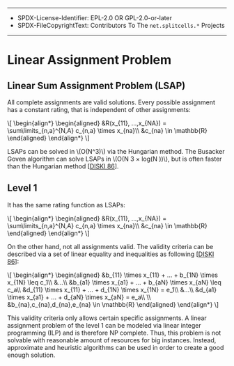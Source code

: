 ----
* SPDX-License-Identifier: EPL-2.0 OR GPL-2.0-or-later
* SPDX-FileCopyrightText: Contributors To The `net.splitcells.*` Projects
----
# Linear Assignment Problem
## Linear Sum Assignment Problem (LSAP)
All complete assignments are valid solutions.
Every possible assignment has a constant rating,
that is independent of other assignments:

\\[
\\begin{align*}
    \\begin{aligned}
        &R(x_{11}, ...,x_{NA}) = \\sum\\limits_{n,a}^{N,A} c_{n,a} \\times x_{na}\\\\
        &c_{na} \\in \\mathbb{R}
        \\end{aligned}
    \\end{align*}
\\]

LSAPs can be solved in \\(O(N^3)\\) via the Hungarian method.
The Busacker Goven algorithm can solve LSAPs in \\(O(N 3 × log(N ))\\),
but is often faster than the Hungarian method
[[DISKI 86](../../../../../../../../../../../src/main/md/net/splitcells/gel/problem/theory/assignment/problem/bibliography/1995.DISKI.86.md#page-22)].
## Level 1

It has the same rating function as LSAPs:

\\[
\\begin{align*}
    \\begin{aligned}
        &R(x_{11}, ...,x_{NA}) = \\sum\\limits_{n,a}^{N,A} c_{n,a} \\times x_{na}\\\\
        &c_{na} \\in \\mathbb{R}
        \\end{aligned}
    \\end{align*}
\\]

On the other hand, not all assignments valid.
The validity criteria can be described via a set of linear equality and
inequalities as following
[[DISKI 86](../../../../../../../../../../../src/main/md/net/splitcells/gel/problem/theory/assignment/problem/bibliography/1995.DISKI.86.md#pages-12-to-14)]:

\\[
\\begin{align*}
    \\begin{aligned}
        &b_{11} \\times x_{11} + ... + b_{1N} \\times x_{1N} \\leq c_1\\\\
        &...\\\\
        &b_{a1} \\times x_{a1} + ... + b_{aN} \\times x_{aN} \\leq c_a\\\\
        &d_{11} \\times x_{11} + ... + d_{1N} \\times x_{1N} = e_1\\\\
        &...\\\\
        &d_{a1} \\times x_{a1} + ... + d_{aN} \\times x_{aN} = e_a\\\\
        \\\\
        &b_{na},c_{na},d_{na},e_{na} \\in \\mathbb{R}
        \\end{aligned}
    \\end{align*}
\\]

This validity criteria only allows certain specific assignments.
A linear assignment problem of the level 1 can be modeled via linear integer
programming (ILP) and is therefore NP complete.
Thus, this problem is not solvable with reasonable amount of resources
for big instances.
Instead, approximate and heuristic algorithms can be used in order to create a
good enough solution.
